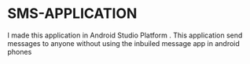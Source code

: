 # SMS-APPLICATION
I made this application in Android Studio Platform . This application send messages to anyone without using the inbuiled message app in android phones

